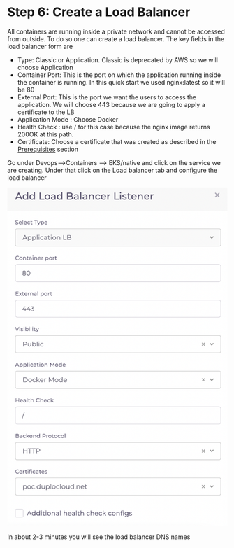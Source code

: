 # Step 6: Create a Load Balancer

All containers are running inside a private network and cannot be accessed from outside. To do so one can create a load balancer. The key fields in the load balancer form are

* Type: Classic or Application. Classic is deprecated by AWS so we will choose Application
* Container Port: This is the port on which the application running inside the container is running. In this quick start we used nginx:latest so it will be 80
* External Port: This is the port we want the users to access the application. We will choose 443 because we are going to apply a certificate to the LB
* Application Mode : Choose Docker
* Health Check : use / for this case because the nginx image returns 200OK at this path.
* Certificate: Choose a certificate that was created as described in the [Prerequisites](../prerequisites/) section&#x20;

Go under Devops-->Containers --> EKS/native and click on the service we are creating. Under that click on the Load balancer tab and configure the load balancer



![](<../../.gitbook/assets/image (11).png>)

In about 2-3 minutes you will see the load balancer DNS names

